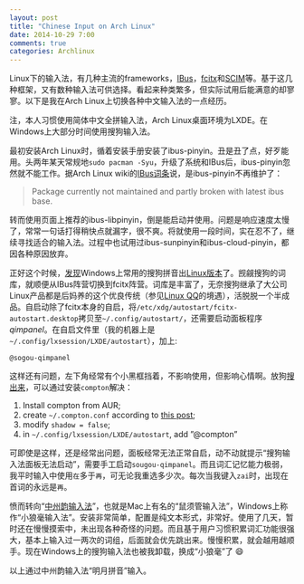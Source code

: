 ```yaml
---
layout: post
title: "Chinese Input on Arch Linux"
date: 2014-10-29 7:00
comments: true
categories: Archlinux
---
```


Linux下的输入法，有几种主流的frameworks，[IBus](https://code.google.com/p/ibus/)，[fcitx](https://fcitx-im.org/wiki/Fcitx)和[SCIM](http://sourceforge.net/projects/scim/)等。基于这几种框架，又有数种输入法可供选择。看起来种类繁多，但实际试用后能满意的却寥寥。以下是我在Arch Linux上切换各种中文输入法的一点经历。

注，本人习惯使用简体中文全拼输入法，Arch Linux桌面环境为LXDE。在Windows上大部分时间使用搜狗输入法。

<!--more--> 

最初安装Arch Linux时，循着安装手册安装了ibus-pinyin。丑是丑了点，好歹能用。头两年某天常规地`sudo pacman -Syu`，升级了系统和IBus后，ibus-pinyin忽然就不能工作。据Arch Linux wiki的[IBus词条](https://wiki.archlinux.org/index.php/IBus#Input_method_engines)说，是ibus-pinyin不再维护了：

> Package currently not maintained and partly broken with latest ibus base.

转而使用页面上推荐的ibus-libpinyin，倒是能启动并使用。问题是响应速度太慢了，常常一句话打得稍快点就漏字，很不爽。将就使用一段时间，实在忍不了，继续寻找适合的输入法。过程中也试用过ibus-sunpinyin和ibus-cloud-pinyin，都因各种原因放弃。

正好这个时候，[发现](http://blog.felixc.at/2014/04/sogou-pinyin-for-linux-new-release/)Windows上常用的搜狗拼音出[Linux版本](http://pinyin.sogou.com/linux/)了。觊觎搜狗的词库，就顺便从IBus阵营切换到fcitx阵营。词库是丰富了，无奈搜狗继承了大公司Linux产品都是后妈养的这个优良传统（参见[Linux QQ](http://im.qq.com/qq/linux/)的境遇），活脱脱一个半成品。自启动除了fcitx本身的自启，将`/etc/xdg/autostart/fcitx-autostart.desktop`拷贝至`~/.config/autostart/`，还需要启动面板程序*qimpanel*。在自启文件里（我的机器上是`~/.config/lxsession/LXDE/autostart`），加上:

    @sogou-qimpanel

这样还有问题，左下角经常有个小黑框挡着，不影响使用，但影响心情啊。放狗[搜出来](http://askubuntu.com/questions/451095/lubuntu-14-04-and-fcitx-qimpanel-how-to-remove-this-black-square)，可以通过安装`compton`解决：

1. Install compton from AUR;
2. create `~/.compton.conf` according to [this post](http://ubuntuforums.org/showthread.php?t=2144468);
3. modify `shadow = false`;
4. in `~/.config/lxsession/LXDE/autostart`, add ”@compton”

可即使是这样，还是经常出问题，面板经常无法正常自启，动不动就提示“搜狗输入法面板无法启动”，需要手工启动`sougou-qimpanel`。而且词汇记忆能力极弱，我平时输入中使用`在`多于`再`，可无论我重选多少次。每次当我键入`zai`时，出现在首词的永远是`再`。

愤而转向“[中州韵输入法](https://code.google.com/p/rimeime/)”，也就是Mac上有名的“鼠须管输入法”，Windows上称作“小狼毫输入法”。安装非常简单，配置是纯文本形式，非常好。使用了几天，暂时还在慢慢摸索中，未出现各种奇怪的问题。而且基于用户习惯积累词汇功能很强大，基本上输入过一两次的词组，后面就会优先跳出来。慢慢积累，就会越用越顺手。现在Windows上的搜狗输入法也被我卸载，换成“小狼毫”了 :smile:

以上通过中州韵输入法“明月拼音”输入。


